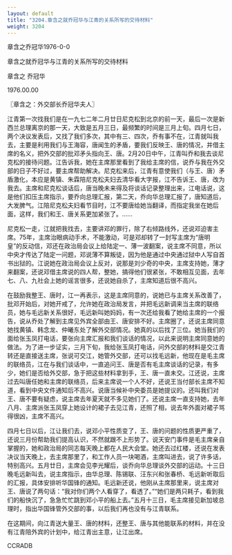 ```yaml
---
layout: default
title: "3204.章含之就乔冠华与江青的关系所写的交待材料"
weight: 3204
---
```


章含之乔冠华1976-0-0

章含之就乔冠华与江青的关系所写的交待材料

章含之 乔冠华

1976.00.00

〖章含之：外交部长乔冠华夫人〗

江青第一次找我们是在一九七二年二月廿日尼克松到北京的前一天，最后一次是新西兰总理离京的那一天，大致是五月三日，最频繁的时间是三月上旬。四月七日，两个决议发表后，又找了我们多次，其中有三、四次，乔有事不在，江青就叫我去，主要是利用我们与王海容，唐闻生的矛盾，要我们反映王、唐的情况，并借主席的名义，把外交部的批邓矛头指向王、唐。2月20日中午，江青叫乔和我去谈尼克松的接待问题。江告诉我，她在主席那里看到了我给主席的信，说乔与我在外交部的日子不好过，要主席帮助解决。尼克松来后，江青有意使我们（与王、唐）矛盾激化，本应是黄镇、朱霖陪尼克松夫妇去清华看大字报，江不告诉王、唐，改为我去。主席和尼克松谈话后，唐当晚未来得及将谈话记录整理出来，江电话说，这是他们扣压主席指示，要乔向总理汇报，第二天，乔向华总理汇报了，唐知道后，大发脾气。江陪尼克松夫妇看节目时，江不要唐给她当翻译，而指定我坐在她后面，这样，我们和王、唐关系更加紧张了。……

尼克松一走，江就把我找去，主要讲邓的罪行，除了右倾路线外，还说邓迫害主席。75年，主席治眼病动手术，不能激动，可是邓却转了一封写主席为“唐明皇”的反动信，邓还在政治局会议上给陆定一、薄一波翻案，说主席不同意，所以中央才传达了陆定一问题，邓说薄不算叛徒，因为他是通过中央通过狱中人写自首书出狱的。江说她在政治局会议上反对，说那是刘少奇的中央，主席支持她，薄才来翻案，还说邓借主席说的四人帮，整她，搞得他们很紧张，不敢相互见面，去年七、八、九社会上她的谣言很多，还说她自杀了，主席知道后很不高兴。

在鼓励我整王、唐时，江一再表示，这是主席同意的，说她已与主席关系改善了，批邓开始后，对她开戒了，允许她在政治局发言，并把毛远新调来当主席的联络员，她与毛远新关系很好，毛远新叫她妈妈，有一次还给我看了她给主席的一个报告，说从乔处了解到主席见外宾全部由王、唐安排不好。主席圈了，还说主席同意她找黄镇、韩念龙、仲曦东处了解外交部情况。她真的以后找了三位。她当我们的面给张玉凤打电话，要张向主席汇报和我们谈话的情况，以此来说明主席同意她的做法。为了进一步证实，三月下旬，我给张玉凤打电话，问外交部的材料是交江青转还是直接送主席，张说可交江，她管外交部，还可以找毛远新，他现在是毛主席的联络员，江在与我们谈话中，一直追问王、唐是否有毛主席谈话的记录，有多少，她们是否给外交部，急于把这些材料拿到手，王、唐一直未交。江还说，主席过去叫唐任她和主席的联络员，后来主席说一个人不好，还说王当付部长主席不知道，看到中央文件通知后不高兴。说唐当候补中央委员是她提议的。还叫我们对王、唐不要有疑虑，说主席去年夏天就不多见她们了。还说主席一直支持她，去年八月、主席派张玉凤穿上她设计的裙子去见江青，还照了相，说去年外面对裙子骂得很凶，主席不高兴。

四月七日以后，江让我们去，说邓小平性质变了，王、唐的问题的性质更严重了，还说三月份帮助我们提高认识，不然就跟不上形势了。说天安门事件是毛主席亲自掌握的，她和政治局的同志每天晚上都在人民大会堂。她还去过红楼，还说在发表决议当天晚上，去主席那里了，和工作人员一块喝酒，主席叫进去，说了许多话，特别高兴。五月廿日，主席会见李光耀后，谈乔向华总理谈外交部的运动。十三日晚毛远新叫去，说主席指示，由华总理、陈锡联、汪东兴和张春桥、毛远新听取后的汇报，具体安排听华国锋的通知。毛远新还说，他刚从主席那里来，说主席对王、唐说了两句话：“我对你们两个人看穿了，看透了。”“她们是两只耗子，看到我们的船快沉了，急急忙忙跳到邓小平的船上去。”五月十三日，毛主席接见新加坡总理时，指出华国锋管外交部的事，以后我们再也没有与江青联系。

在这期间，向江青送大量王、唐的材料，还整王、唐与其他能联系的材料，并在没有江青陪外宾的计划中，给江青出主意，让江出席。

CCRADB

